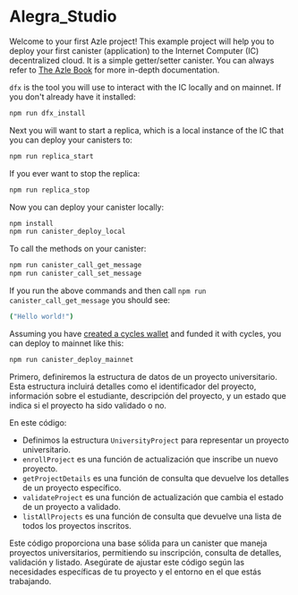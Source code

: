 # Alegra_Studio

Welcome to your first Azle project! This example project will help you to deploy your first canister (application) to the Internet Computer (IC) decentralized cloud. It is a simple getter/setter canister. You can always refer to [The Azle Book](https://demergent-labs.github.io/azle/) for more in-depth documentation.

`dfx` is the tool you will use to interact with the IC locally and on mainnet. If you don't already have it installed:

```bash
npm run dfx_install
```

Next you will want to start a replica, which is a local instance of the IC that you can deploy your canisters to:

```bash
npm run replica_start
```

If you ever want to stop the replica:

```bash
npm run replica_stop
```

Now you can deploy your canister locally:

```bash
npm install
npm run canister_deploy_local
```

To call the methods on your canister:

```bash
npm run canister_call_get_message
npm run canister_call_set_message
```

If you run the above commands and then call `npm run canister_call_get_message` you should see:

```bash
("Hello world!")
```

Assuming you have [created a cycles wallet](https://internetcomputer.org/docs/current/developer-docs/quickstart/network-quickstart) and funded it with cycles, you can deploy to mainnet like this:

```bash
npm run canister_deploy_mainnet
```



Primero, definiremos la estructura de datos de un proyecto universitario. Esta estructura incluirá detalles como el identificador del proyecto, información sobre el estudiante, descripción del proyecto, y un estado que indica si el proyecto ha sido validado o no.

En este código:

- Definimos la estructura `UniversityProject` para representar un proyecto universitario.
- `enrollProject` es una función de actualización que inscribe un nuevo proyecto.
- `getProjectDetails` es una función de consulta que devuelve los detalles de un proyecto específico.
- `validateProject` es una función de actualización que cambia el estado de un proyecto a validado.
- `listAllProjects` es una función de consulta que devuelve una lista de todos los proyectos inscritos.

Este código proporciona una base sólida para un canister que maneja proyectos universitarios, permitiendo su inscripción, consulta de detalles, validación y listado. Asegúrate de ajustar este código según las necesidades específicas de tu proyecto y el entorno en el que estás trabajando.
